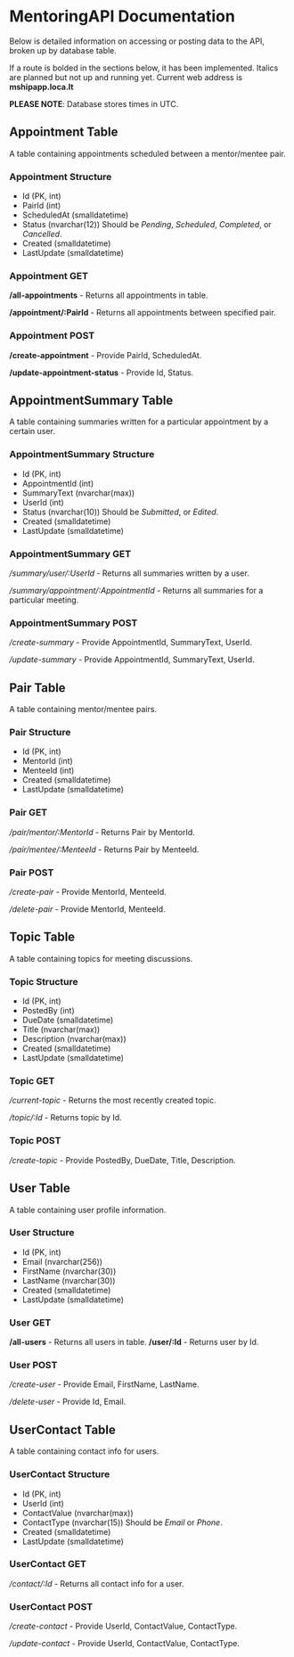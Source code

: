 # MentoringAPI Documentation
Below is detailed information on accessing or posting data to the API, broken up by database table.

If a route is bolded in the sections below, it has been implemented. Italics are planned but not up and running yet. Current web address is **mshipapp.loca.lt**

**PLEASE NOTE**: Database stores times in UTC.

## Appointment Table
A table containing appointments scheduled between a mentor/mentee pair.

### Appointment Structure
* Id (PK, int)
* PairId (int)
* ScheduledAt (smalldatetime)
* Status (nvarchar(12)) Should be *Pending*, *Scheduled*, *Completed*, or *Cancelled*.
* Created (smalldatetime)
* LastUpdate (smalldatetime)

### Appointment GET
**/all-appointments** - Returns all appointments in table.

**/appointment/:PairId** - Returns all appointments between specified pair.

### Appointment POST
**/create-appointment** - Provide PairId, ScheduledAt.

**/update-appointment-status** - Provide Id, Status.

## AppointmentSummary Table
A table containing summaries written for a particular appointment by a certain user.

### AppointmentSummary Structure
* Id (PK, int)
* AppointmentId (int)
* SummaryText (nvarchar(max))
* UserId (int)
* Status (nvarchar(10)) Should be *Submitted*, or *Edited*.
* Created (smalldatetime)
* LastUpdate (smalldatetime)

### AppointmentSummary GET
*/summary/user/:UserId* - Returns all summaries written by a user.

*/summary/appointment/:AppointmentId* - Returns all summaries for a particular meeting.

### AppointmentSummary POST
*/create-summary* - Provide AppointmentId, SummaryText, UserId.

*/update-summary* - Provide AppointmentId, SummaryText, UserId.

## Pair Table
A table containing mentor/mentee pairs.

### Pair Structure
* Id (PK, int)
* MentorId (int)
* MenteeId (int)
* Created (smalldatetime)
* LastUpdate (smalldatetime)

### Pair GET
*/pair/mentor/:MentorId* - Returns Pair by MentorId.

*/pair/mentee/:MenteeId* - Returns Pair by MenteeId.

### Pair POST
*/create-pair* - Provide MentorId, MenteeId.

*/delete-pair* - Provide MentorId, MenteeId.

## Topic Table
A table containing topics for meeting discussions.

### Topic Structure
* Id (PK, int)
* PostedBy (int)
* DueDate (smalldatetime)
* Title (nvarchar(max))
* Description (nvarchar(max))
* Created (smalldatetime)
* LastUpdate (smalldatetime)

### Topic GET
*/current-topic* - Returns the most recently created topic.

*/topic/:Id* - Returns topic by Id.

### Topic POST
*/create-topic* - Provide PostedBy, DueDate, Title, Description.

## User Table
A table containing user profile information.

### User Structure
* Id (PK, int)
* Email (nvarchar(256))
* FirstName (nvarchar(30))
* LastName (nvarchar(30))
* Created (smalldatetime)
* LastUpdate (smalldatetime)

### User GET
**/all-users** - Returns all users in table.
**/user/:Id** - Returns user by Id.

### User POST
*/create-user* - Provide Email, FirstName, LastName.

*/delete-user* - Provide Id, Email.

## UserContact Table
A table containing contact info for users.

### UserContact Structure
* Id (PK, int)
* UserId (int)
* ContactValue (nvarchar(max))
* ContactType (nvarchar(15)) Should be *Email* or *Phone*.
* Created (smalldatetime)
* LastUpdate (smalldatetime)

### UserContact GET
*/contact/:Id* - Returns all contact info for a user.

### UserContact POST
*/create-contact* - Provide UserId, ContactValue, ContactType.

*/update-contact* - Provide UserId, ContactValue, ContactType.
